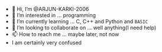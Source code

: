 - 👋 Hi, I’m @ARJUN-KARKI-2006
- 👀 I’m interested in ... programming 
- 🌱 I’m currently learning ... C, C++ and Python and ```BASIC```
- 💞️ I’m looking to collaborate on ... well anything(I need help)
- 📫 How to reach me ... maybe later, not now
- I am certainly very confused

<!---
ARJUN-KARKI-2006/ARJUN-KARKI-2006 is a ✨ special ✨ repository because its `README.md` (this file) appears on your GitHub profile.
You can click the Preview link to take a look at your changes.
--->
